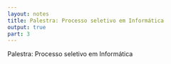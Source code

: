 ```yaml
---
layout: notes
title: Palestra: Processo seletivo em Informática
output: true
part: 3
---
```


Palestra: Processo seletivo em Informática

